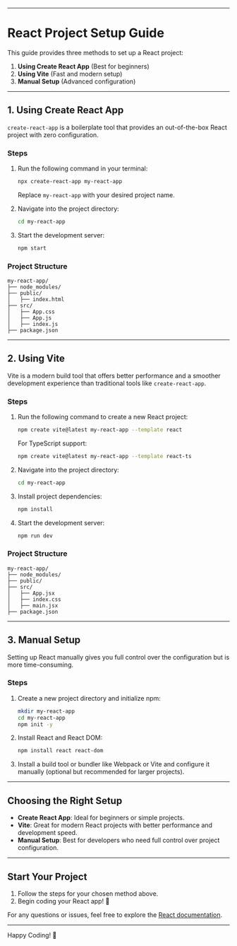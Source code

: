 
---

# React Project Setup Guide

This guide provides three methods to set up a React project:

1. **Using Create React App** (Best for beginners)  
2. **Using Vite** (Fast and modern setup)  
3. **Manual Setup** (Advanced configuration)

---

## **1. Using Create React App**

`create-react-app` is a boilerplate tool that provides an out-of-the-box React project with zero configuration.

### **Steps**
1. Run the following command in your terminal:
   ```bash
   npx create-react-app my-react-app
   ```
   Replace `my-react-app` with your desired project name.

2. Navigate into the project directory:
   ```bash
   cd my-react-app
   ```

3. Start the development server:
   ```bash
   npm start
   ```

### **Project Structure**
```
my-react-app/
├── node_modules/
├── public/
│   ├── index.html
├── src/
│   ├── App.css
│   ├── App.js
│   ├── index.js
├── package.json
```

---

## **2. Using Vite**

Vite is a modern build tool that offers better performance and a smoother development experience than traditional tools like `create-react-app`.

### **Steps**
1. Run the following command to create a new React project:
   ```bash
   npm create vite@latest my-react-app --template react
   ```
   For TypeScript support:
   ```bash
   npm create vite@latest my-react-app --template react-ts
   ```

2. Navigate into the project directory:
   ```bash
   cd my-react-app
   ```

3. Install project dependencies:
   ```bash
   npm install
   ```

4. Start the development server:
   ```bash
   npm run dev
   ```

### **Project Structure**
```
my-react-app/
├── node_modules/
├── public/
├── src/
│   ├── App.jsx
│   ├── index.css
│   ├── main.jsx
├── package.json
```

---

## **3. Manual Setup**

Setting up React manually gives you full control over the configuration but is more time-consuming.

### **Steps**
1. Create a new project directory and initialize npm:
   ```bash
   mkdir my-react-app
   cd my-react-app
   npm init -y
   ```

2. Install React and React DOM:
   ```bash
   npm install react react-dom
   ```

3. Install a build tool or bundler like Webpack or Vite and configure it manually (optional but recommended for larger projects).

---

## **Choosing the Right Setup**

- **Create React App**: Ideal for beginners or simple projects.  
- **Vite**: Great for modern React projects with better performance and development speed.  
- **Manual Setup**: Best for developers who need full control over project configuration.

---

## **Start Your Project**

1. Follow the steps for your chosen method above.  
2. Begin coding your React app! 🚀  

For any questions or issues, feel free to explore the [React documentation](https://reactjs.org/). 

---

Happy Coding! 🎉